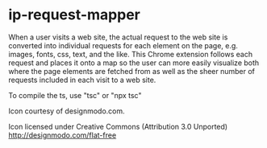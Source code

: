 # ip-request-mapper

When a user visits a web site, the actual request to the web site is converted into individual requests for each element on the page, e.g. images, fonts, css, text, and the like. This Chrome extension follows each request and places it onto a map so the user can more easily visualize both where the page elements are fetched from as well as the sheer number of requests included in each visit to a web site.

To compile the ts, use "tsc" or "npx tsc"

Icon courtesy of designmodo.com.

Icon licensed under Creative Commons (Attribution 3.0 Unported)
http://designmodo.com/flat-free

